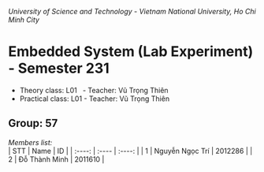 *University of Science and Technology - Vietnam National University, Ho Chi Minh City*
# Embedded System (Lab Experiment) - Semester 231
<ul>
<li>Theory class: L01 &nbsp; - Teacher: Vũ Trọng Thiên</li>
<li>Practical class: L01 - Teacher: Vũ Trọng Thiên</li>
</ul>


## Group: 57  
*Members list:* <br>
| STT | Name | ID |
| :----: | :---- | :----: |
| 1 | Nguyễn Ngọc Trí | 2012286 |
| 2 | Đỗ Thành Minh | 2011610 |
